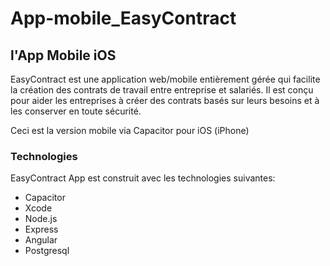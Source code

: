 # App-mobile_EasyContract

## l'App Mobile iOS

EasyContract est une application web/mobile entièrement gérée qui facilite la création des contrats de travail entre entreprise et salariés. Il est conçu pour aider les entreprises à créer des contrats basés sur leurs besoins et à les conserver en toute sécurité.

Ceci est la version mobile via Capacitor pour iOS (iPhone)



### Technologies

EasyContract App est construit avec les technologies suivantes:

- Capacitor
- Xcode
- Node.js
- Express
- Angular
- Postgresql



